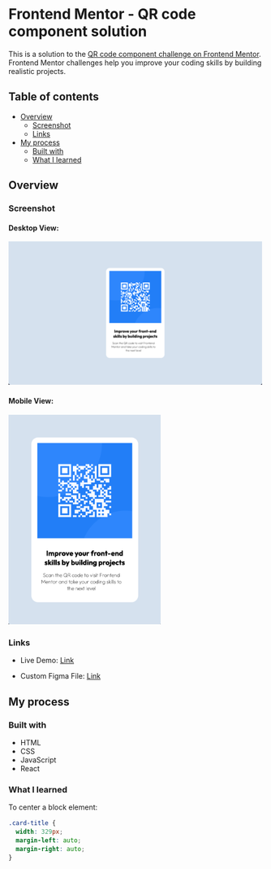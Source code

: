 # Frontend Mentor - QR code component solution

This is a solution to the [QR code component challenge on Frontend Mentor](https://www.frontendmentor.io/challenges/qr-code-component-iux_sIO_H). Frontend Mentor challenges help you improve your coding skills by building realistic projects.

## Table of contents

- [Overview](#overview)
  - [Screenshot](#screenshot)
  - [Links](#links)
- [My process](#my-process)
  - [Built with](#built-with)
  - [What I learned](#what-i-learned)

## Overview

### Screenshot

#### Desktop View:

<img src='src/public/img/2023-03-05-21-00-18.png' width='500'>

#### Mobile View:

<img src='src/public/img/2023-03-05-20-59-40.png' width='300'>

### Links

- Live Demo: [Link](https://jerryren527.github.io/qr-code-component-react/)

- Custom Figma File: [Link](https://www.figma.com/file/WgcYUgKCizbC6C0d2ZgVV9/qr-code-component?node-id=0%3A1&t=PMYKcSw5N58Evi3D-1)

## My process

### Built with

- HTML
- CSS
- JavaScript
- React

### What I learned

To center a block element:

```css
.card-title {
  width: 329px;
  margin-left: auto;
  margin-right: auto;
}
```
